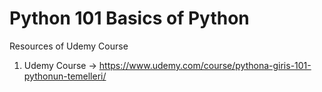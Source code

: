 # Python 101 Basics of Python
Resources of Udemy Course

1. Udemy Course -> https://www.udemy.com/course/pythona-giris-101-pythonun-temelleri/
